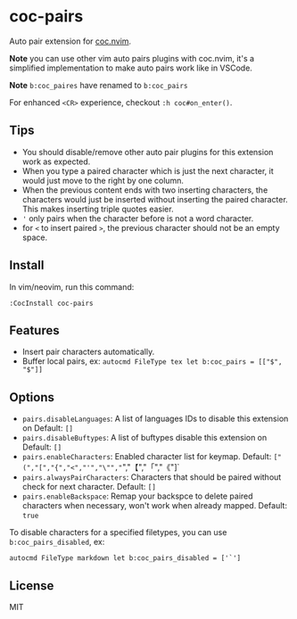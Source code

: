 # coc-pairs

Auto pair extension for [coc.nvim](https://github.com/neoclide/coc.nvim).

**Note** you can use other vim auto pairs plugins with coc.nvim, it's a
simplified implementation to make auto pairs work like in VSCode.

**Note** `b:coc_paires` have renamed to `b:coc_pairs`

For enhanced `<CR>` experience, checkout `:h coc#on_enter()`.

## Tips

- You should disable/remove other auto pair plugins for this extension work as expected.
- When you type a paired character which is just the next character, it would just move to the right by one column.
- When the previous content ends with two inserting characters, the characters would just be inserted without inserting the paired character. This makes inserting triple quotes easier.
- `'` only pairs when the character before is not a word character.
- for `<` to insert paired `>`, the previous character should not be an empty space.

## Install

In vim/neovim, run this command:

```
:CocInstall coc-pairs
```

## Features

- Insert pair characters automatically.
- Buffer local pairs, ex: `autocmd FileType tex let b:coc_pairs = [["$", "$"]]`

## Options

- `pairs.disableLanguages`: A list of languages IDs to disable this extension on  Default: `[]`
- `pairs.disableBuftypes`: A list of buftypes disable this extension on  Default: `[]`
- `pairs.enableCharacters`: Enabled character list for keymap.  Default: `["(","[","{","<","'","\"","`","【","「","《"]`
- `pairs.alwaysPairCharacters`: Characters that should be paired without check for next character.  Default: `[]`
- `pairs.enableBackspace`: Remap your backspce to delete paired characters when necessary, won't work when <bs> already mapped.  Default: `true`

To disable characters for a specified filetypes, you can use `b:coc_pairs_disabled`, ex:

    autocmd FileType markdown let b:coc_pairs_disabled = ['`']

## License

MIT
